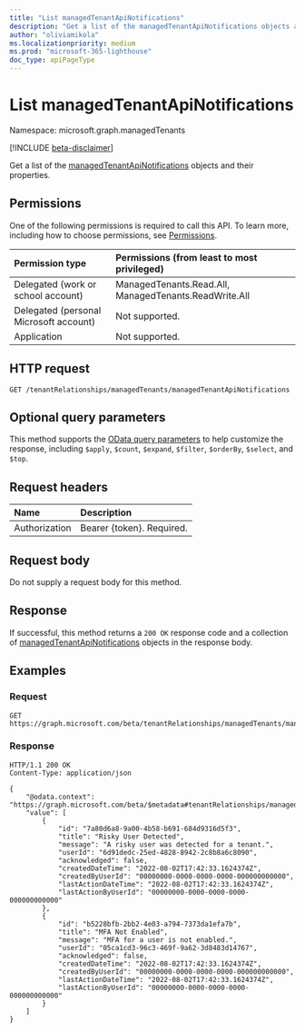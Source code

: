 ```yaml
---
title: "List managedTenantApiNotifications"
description: "Get a list of the managedTenantApiNotifications objects and their properties."
author: "oliviamikola"
ms.localizationpriority: medium
ms.prod: "microsoft-365-lighthouse"
doc_type: apiPageType
---
```


# List managedTenantApiNotifications
Namespace: microsoft.graph.managedTenants

[!INCLUDE [beta-disclaimer](../../includes/beta-disclaimer.md)]

Get a list of the [managedTenantApiNotifications](../resources/managedtenants-managedtenantapinotification.md) objects and their properties.

## Permissions
One of the following permissions is required to call this API. To learn more, including how to choose permissions, see [Permissions](/graph/permissions-reference).

|Permission type|Permissions (from least to most privileged)|
|:---|:---|
|Delegated (work or school account)|ManagedTenants.Read.All, ManagedTenants.ReadWrite.All|
|Delegated (personal Microsoft account)|Not supported.|
|Application|Not supported.|

## HTTP request

<!-- {
  "blockType": "ignored"
}
-->
``` http
GET /tenantRelationships/managedTenants/managedTenantApiNotifications
```

## Optional query parameters
This method supports the [OData query parameters](/graph/query-parameters) to help customize the response, including `$apply`, `$count`, `$expand`, `$filter`, `$orderBy`, `$select`, and `$top`.

## Request headers
|Name|Description|
|:---|:---|
|Authorization|Bearer {token}. Required.|

## Request body
Do not supply a request body for this method.

## Response

If successful, this method returns a `200 OK` response code and a collection of [managedTenantApiNotifications](../resources/managedtenants-managedtenantapinotification.md) objects in the response body.

## Examples

### Request

``` http
GET https://graph.microsoft.com/beta/tenantRelationships/managedTenants/managedTenantApiNotifications
```

### Response
<!-- {
  "blockType": "response",
  "truncated": true,
  "@odata.type": "Collection(microsoft.graph.managedTenants.managedTenantApiNotifications)"
}
-->
``` http
HTTP/1.1 200 OK
Content-Type: application/json

{
    "@odata.context": "https://graph.microsoft.com/beta/$metadata#tenantRelationships/managedTenants/managedTenantApiNotifications",
    "value": [
        {
            "id": "7a80d6a8-9a00-4b58-b691-684d9316d5f3",
            "title": "Risky User Detected",
            "message": "A risky user was detected for a tenant.",
            "userId": "6d91dedc-25ed-4828-8942-2c8b8a6c8090",
            "acknowledged": false,
            "createdDateTime": "2022-08-02T17:42:33.1624374Z",
            "createdByUserId": "00000000-0000-0000-0000-000000000000",
            "lastActionDateTime": "2022-08-02T17:42:33.1624374Z",
            "lastActionByUserId": "00000000-0000-0000-0000-000000000000"
        },
        {
            "id": "b5228bfb-2bb2-4e03-a794-7373da1efa7b",
            "title": "MFA Not Enabled",
            "message": "MFA for a user is not enabled.",
            "userId": "05ca1cd3-96c3-469f-9a62-3d8483d14767",
            "acknowledged": false,
            "createdDateTime": "2022-08-02T17:42:33.1624374Z",
            "createdByUserId": "00000000-0000-0000-0000-000000000000",
            "lastActionDateTime": "2022-08-02T17:42:33.1624374Z",
            "lastActionByUserId": "00000000-0000-0000-0000-000000000000"
        }
    ]
}
```
